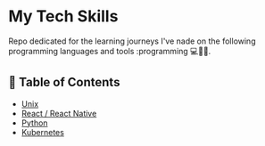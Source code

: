 # My Tech Skills

Repo dedicated for the learning journeys I've nade on the following programming languages and tools :programming :computer::muscle::rocket:.
&nbsp;

## 📝 Table of Contents

- [Unix](#Unix)
- [React / React Native](#React-Native-w-Expo)
- [Python](#Python)
- [Kubernetes](#K8s)

